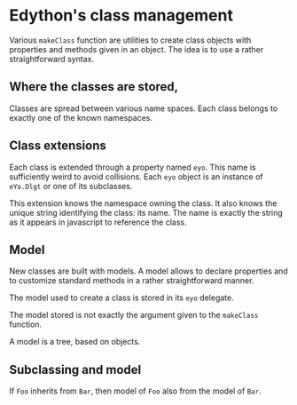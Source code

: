 # Edython's class management

Various `makeClass` function are utilities to create class objects with 
properties and methods given in an object.
The idea is to use a rather straightforward syntax.

## Where the classes are stored,

Classes are spread between various name spaces.
Each class belongs to exactly one of the known namespaces.

## Class extensions

Each class is extended through a property named `eyo`.
This name is sufficiently weird to avoid collisions.
Each `eyo` object is an instance of `eYo.Dlgt` or one of its
subclasses.

This extension knows the namespace owning the class.
It also knows the unique string identifying the class: its name.
The name is exactly the string as it appears in javascript to reference the class.

## Model

New classes are built with models.
A model allows to declare properties and to customize standard methods in a rather straightforward manner.

The model used to create a class is stored in its `eyo` delegate.

The model stored is not exactly the argument given to the `makeClass` function.

A model is a tree, based on objects.

## Subclassing and model

If `Foo` inherits from `Bar`, then model of `Foo` also from the model of `Bar`.

